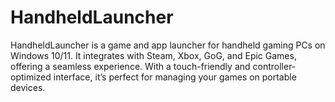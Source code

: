 # HandheldLauncher
HandheldLauncher is a game and app launcher for handheld gaming PCs on Windows 10/11. It integrates with Steam, Xbox, GoG, and Epic Games, offering a seamless experience. With a touch-friendly and controller-optimized interface, it’s perfect for managing your games on portable devices.
